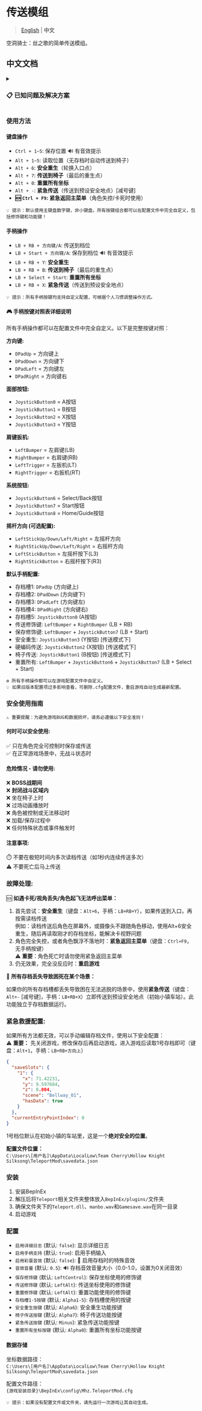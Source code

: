# 传送模组

> [English](README.md) | **中文**

空洞骑士：丝之歌的简单传送模组。

## 中文文档

<details>
<summary><h3>📋 已知问题及解决方案</h3></summary>

#### 🔧 摄像头问题
如果传送后发现角色在屏幕外，或者移动时摄像头不跟随角色（角色直接走出了屏幕边界），这通常是因为传送时跳过了游戏的摄像头切换机制导致的。解决方法请参考[故障处理指南](#故障处理)中的安全重生功能。

#### ⚠️ 传送到未解锁入口的特殊情况  
传送和安全重生功能有时可能将角色传送到尚未解锁的入口点。由于入口未解锁可能存在障碍物，角色可能被"挤入"到意外的密闭区域。如果发现传送后被困在一个无法正常离开的场景，请：
- 使用**传送到椅子**功能返回最后的存档点
- 或使用**紧急传送**返回安全位置
- 暂时避免在这类区域保存坐标

📍 **特别注意**: "忆廊"场景（需要二段跳才能到达的区域）容易出现此问题。如果在未解锁二段跳时被传送进去，将会被困在场景中，请格外小心。

</details>

### 使用方法

#### 键盘操作
- `Ctrl + 1~5`: 保存位置 🔊 有音效提示
- `Alt + 1~5`: 读取位置（无存档时自动传送到椅子）
- `Alt + 6`: **安全重生**（轮换入口点）
- `Alt + 7`: **传送到椅子**（最后的重生点）
- `Alt + 0`: **重置所有坐标**
- `Alt + -`: **紧急传送**（传送到预设安全地点）[减号键]
- **🆘 `Ctrl + F9`: 紧急返回主菜单**（角色失控/卡死时使用）

```
💡 提示：默认使用主键盘数字键，非小键盘。所有按键组合都可以在配置文件中完全自定义，包括修饰键和功能键！
```

#### 手柄操作
- `LB + RB + 方向键/A`: 传送到档位
- `LB + Start + 方向键/A`: 保存到档位 🔊 有音效提示
- `LB + RB + Y`: **安全重生**
- `LB + RB + B`: **传送到椅子**（最后的重生点）
- `LB + Select + Start`: **重置所有坐标**
- `LB + RB + X`: **紧急传送**（传送到预设安全地点）

```
💡 提示：所有手柄按键均支持自定义配置，可根据个人习惯调整操作方式。
```

#### 🎮 手柄按键对照表详细说明

所有手柄操作都可以在配置文件中完全自定义。以下是完整按键对照：

**方向键:**
- `DPadUp` = 方向键上
- `DPadDown` = 方向键下
- `DPadLeft` = 方向键左  
- `DPadRight` = 方向键右

**面部按钮:**
- `JoystickButton0` = A按钮
- `JoystickButton1` = B按钮
- `JoystickButton2` = X按钮
- `JoystickButton3` = Y按钮

**肩键扳机:**
- `LeftBumper` = 左肩键(LB)
- `RightBumper` = 右肩键(RB)
- `LeftTrigger` = 左扳机(LT)
- `RightTrigger` = 右扳机(RT)

**系统按钮:**
- `JoystickButton6` = Select/Back按钮
- `JoystickButton7` = Start按钮
- `JoystickButton8` = Home/Guide按钮

**摇杆方向 (可选配置):**
- `LeftStickUp/Down/Left/Right` = 左摇杆方向
- `RightStickUp/Down/Left/Right` = 右摇杆方向
- `LeftStickButton` = 左摇杆按下(L3)
- `RightStickButton` = 右摇杆按下(R3)

**默认手柄配置:**
- 存档槽1: `DPadUp` (方向键上)
- 存档槽2: `DPadDown` (方向键下)
- 存档槽3: `DPadLeft` (方向键左)
- 存档槽4: `DPadRight` (方向键右)
- 存档槽5: `JoystickButton0` (A按钮)
- 传送修饰键: `LeftBumper` + `RightBumper` (LB + RB)
- 保存修饰键: `LeftBumper` + `JoystickButton7` (LB + Start)
- 安全重生: `JoystickButton3` (Y按钮) [传送模式下]
- 硬编码传送: `JoystickButton2` (X按钮) [传送模式下]
- 椅子传送: `JoystickButton1` (B按钮) [传送模式下]
- 重置所有: `LeftBumper` + `JoystickButton6` + `JoystickButton7` (LB + Select + Start)

```
⚙️ 所有手柄操作都可以在游戏配置文件中自定义。
💡 如果旧版本配置项过多影响查看，可删除.cfg配置文件，重启游戏自动生成最新配置。
```

### 安全使用指南

```
⚠️ 重要提醒：为避免游戏BUG和数据损坏，请务必遵循以下安全准则！
```

#### 何时可以安全使用:
✅ 只在角色完全可控制时保存或传送  
✅ 在正常游戏场景中，无战斗状态时

#### 危险情况 - 请勿使用:
❌ **BOSS战期间**  
❌ **封闭战斗区域内**  
❌ 坐在椅子上时  
❌ 过场动画播放时  
❌ 角色被控制或无法移动时  
❌ 加载/保存过程中  
❌ 任何特殊状态或事件触发时

#### 注意事项:
⏱️ 不要在极短时间内多次读档传送（如1秒内连续传送多次）  
⚠️ 不要死亡后马上传送

### 故障处理:

🆘 **如遇卡死/视角丢失/角色起飞无法呼出菜单：**

1. 首先尝试：**安全重生**（键盘：`Alt+6`，手柄：`LB+RB+Y`），如果传送到入口，再按需读档传送  
   例如：读档传送后角色在屏幕外，或摄像头不跟随角色移动，使用Alt+6安全重生，随后再读取刚才的存档坐标，能解决卡视野问题
2. 角色完全失控，或者角色飘浮不落地时：**紧急返回主菜单**（键盘：`Ctrl+F9`，无手柄按键）  
   ⚠️ **重要**：角色死亡时请勿使用紧急返回主菜单
3. 仍无效果，完全没反应时：**重启游戏**

🚨 **所有存档丢失导致困死在某个场景：**

如果你的所有存档槽都丢失导致困在无法逃脱的场景中，使用**紧急传送**（键盘：`Alt+-` [减号键]，手柄：`LB+RB+X`）立即传送到预设安全地点（初始小镇车站）。此功能独立于存档数据运行。

### 紧急救援配置:

如果所有方法都无效，可以手动编辑存档文件，使用以下安全配置：  
⚠️ **重要：** 先关闭游戏，修改保存后再启动游戏，进入游戏后读取1号存档即可（键盘：`Alt+1`，手柄：`LB+RB+方向上`）

```json
{
  "saveSlots": {
    "1": {
      "x": 71.42231,
      "y": 9.597684,
      "z": 0.004,
      "scene": "Bellway_01",
      "hasData": true
    }
  },
  "currentEntryPointIndex": 0
}
```

1号档位默认在初始小镇的车站里，这是一个**绝对安全的位置**。

**配置文件位置：**  
`C:\Users\[用户名]\AppData\LocalLow\Team Cherry\Hollow Knight Silksong\TeleportMod\savedata.json`

### 安装

1. 安装BepInEx
2. 解压后将`Teleport`相关文件夹整体放入`BepInEx/plugins/`文件夹
3. 确保文件夹下的`Teleport.dll`、`manbo.wav`和`Gamesave.wav`在同一目录
4. 启动游戏

### 配置

- `启用详细日志` (默认: `false`): 显示详细日志
- `启用手柄支持` (默认: `true`): 启用手柄输入
- `启用彩蛋音效` (默认: `false`): 🎵 启用存档时的特殊音效
- `音效音量` (默认: `0.5`): 🔊 存档音效音量大小（0.0-1.0，设置为0关闭音效）
- `保存修饰键` (默认: `LeftControl`): 保存坐标使用的修饰键
- `传送修饰键` (默认: `LeftAlt`): 传送坐标使用的修饰键
- `重置修饰键` (默认: `LeftAlt`): 重置功能使用的修饰键
- `存档槽1-5按键` (默认: `Alpha1-5`): 存档槽使用的按键
- `安全重生按键` (默认: `Alpha6`): 安全重生功能按键
- `椅子传送按键` (默认: `Alpha7`): 椅子传送功能按键
- `紧急传送按键` (默认: `Minus`): 紧急传送功能按键
- `重置所有坐标按键` (默认: `Alpha0`): 重置所有坐标功能按键

#### 数据存储
坐标数据路径：  
`C:\Users\[用户名]\AppData\LocalLow\Team Cherry\Hollow Knight Silksong\TeleportMod\savedata.json`

配置文件路径：  
`{游戏安装目录}\BepInEx\config\Mhz.TeleportMod.cfg`

```
💡 提示：如果没有配置文件或文件夹，请先运行一次游戏让其自动生成。
```
